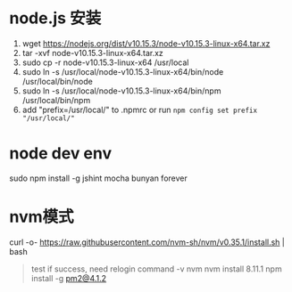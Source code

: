 # node.js 安装

1. wget https://nodejs.org/dist/v10.15.3/node-v10.15.3-linux-x64.tar.xz
2. tar -xvf node-v10.15.3-linux-x64.tar.xz
3. sudo cp -r node-v10.15.3-linux-x64 /usr/local
4. sudo ln -s /usr/local/node-v10.15.3-linux-x64/bin/node /usr/local/bin/node 
5. sudo ln -s /usr/local/node-v10.15.3-linux-x64/bin/npm /usr/local/bin/npm 
6. add "prefix=/usr/local/" to .npmrc or run `npm config set prefix "/usr/local/"`

# node dev env
sudo npm install -g jshint mocha bunyan forever

# nvm模式
curl -o- https://raw.githubusercontent.com/nvm-sh/nvm/v0.35.1/install.sh | bash
>test if success, need relogin
command -v nvm
nvm install 8.11.1
npm install -g pm2@4.1.2

